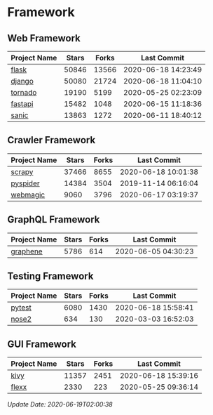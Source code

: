 # Framework

## Web Framework

| Project Name | Stars | Forks | Last Commit |
| ------------ | ----- | ----- | ----------- |
| [flask](https://github.com/pallets/flask) | 50846 | 13566 | 2020-06-18 14:23:49 |
| [django](https://github.com/django/django) | 50080 | 21724 | 2020-06-18 11:04:10 |
| [tornado](https://github.com/tornadoweb/tornado) | 19190 | 5199 | 2020-05-25 02:23:09 |
| [fastapi](https://github.com/tiangolo/fastapi) | 15482 | 1048 | 2020-06-15 11:18:36 |
| [sanic](https://github.com/huge-success/sanic) | 13863 | 1272 | 2020-06-11 18:40:12 |

## Crawler Framework

| Project Name | Stars | Forks | Last Commit |
| ------------ | ----- | ----- | ----------- |
| [scrapy](https://github.com/scrapy/scrapy) | 37466 | 8655 | 2020-06-18 10:01:38 |
| [pyspider](https://github.com/binux/pyspider) | 14384 | 3504 | 2019-11-14 06:16:04 |
| [webmagic](https://github.com/code4craft/webmagic) | 9060 | 3796 | 2020-06-17 03:19:37 |

## GraphQL Framework

| Project Name | Stars | Forks | Last Commit |
| ------------ | ----- | ----- | ----------- |
| [graphene](https://github.com/graphql-python/graphene) | 5786 | 614 | 2020-06-05 04:30:23 |

## Testing Framework

| Project Name | Stars | Forks | Last Commit |
| ------------ | ----- | ----- | ----------- |
| [pytest](https://github.com/pytest-dev/pytest) | 6080 | 1430 | 2020-06-18 15:58:41 |
| [nose2](https://github.com/nose-devs/nose2) | 634 | 130 | 2020-03-03 16:52:03 |

## GUI Framework

| Project Name | Stars | Forks | Last Commit |
| ------------ | ----- | ----- | ----------- |
| [kivy](https://github.com/kivy/kivy) | 11357 | 2451 | 2020-06-18 15:39:16 |
| [flexx](https://github.com/flexxui/flexx) | 2330 | 223 | 2020-05-25 09:36:14 |

*Update Date: 2020-06-19T02:00:38*